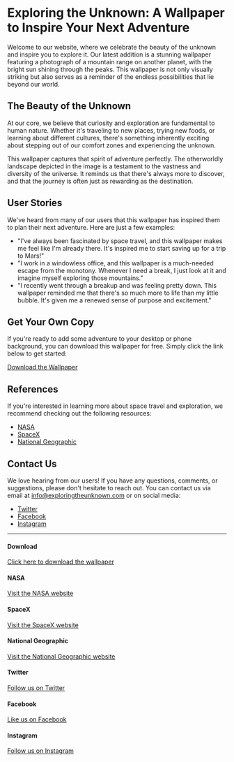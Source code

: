 <!--
Write me content for website with wallpaper which alt text is:

"A photograph of a mountain range on another planet, with the bright sun shining through the peaks."

The name/title of the page should not be 1:1 copy of the alt text but rather a real content of the website which is using this wallpaper.

- Use markdown format 
- Start with the heading
- The content should look like a real website 
- Include real sections like references, contact, user stories, etc. use things relevant to the page purpose.
- Feel free to use structure like headings, bullets, numbering, blockquotes, paragraphs, horizontal lines, etc.
- You can use formatting like bold or _italic_
- You can include UTF-8 emojis
- Links should be only #hash anchors (and you can refer to the document itself)
- Do not include images
-->

<!--font:Montserrat-->

# Exploring the Unknown: A Wallpaper to Inspire Your Next Adventure

Welcome to our website, where we celebrate the beauty of the unknown and inspire you to explore it. Our latest addition is a stunning wallpaper featuring a photograph of a mountain range on another planet, with the bright sun shining through the peaks. This wallpaper is not only visually striking but also serves as a reminder of the endless possibilities that lie beyond our world.

## The Beauty of the Unknown

At our core, we believe that curiosity and exploration are fundamental to human nature. Whether it's traveling to new places, trying new foods, or learning about different cultures, there's something inherently exciting about stepping out of our comfort zones and experiencing the unknown.

This wallpaper captures that spirit of adventure perfectly. The otherworldly landscape depicted in the image is a testament to the vastness and diversity of the universe. It reminds us that there's always more to discover, and that the journey is often just as rewarding as the destination.

## User Stories

We've heard from many of our users that this wallpaper has inspired them to plan their next adventure. Here are just a few examples:

- "I've always been fascinated by space travel, and this wallpaper makes me feel like I'm already there. It's inspired me to start saving up for a trip to Mars!"
- "I work in a windowless office, and this wallpaper is a much-needed escape from the monotony. Whenever I need a break, I just look at it and imagine myself exploring those mountains."
- "I recently went through a breakup and was feeling pretty down. This wallpaper reminded me that there's so much more to life than my little bubble. It's given me a renewed sense of purpose and excitement."

## Get Your Own Copy

If you're ready to add some adventure to your desktop or phone background, you can download this wallpaper for free. Simply click the link below to get started:

[Download the Wallpaper](#download)

## References

If you're interested in learning more about space travel and exploration, we recommend checking out the following resources:

- [NASA](#nasa)
- [SpaceX](#spacex)
- [National Geographic](#natgeo)

## Contact Us

We love hearing from our users! If you have any questions, comments, or suggestions, please don't hesitate to reach out. You can contact us via email at [info@exploringtheunknown.com](mailto:info@exploringtheunknown.com) or on social media:

- [Twitter](#twitter)
- [Facebook](#facebook)
- [Instagram](#instagram)

---

#### Download
[Click here to download the wallpaper](#)

#### NASA
[Visit the NASA website](#)

#### SpaceX
[Visit the SpaceX website](#)

#### National Geographic
[Visit the National Geographic website](#)

#### Twitter
[Follow us on Twitter](#)

#### Facebook
[Like us on Facebook](#)

#### Instagram
[Follow us on Instagram](#)
